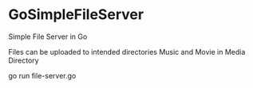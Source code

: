 # GoSimpleFileServer
Simple File Server in Go 

Files can be uploaded to intended directories Music and Movie in Media Directory


go run file-server.go
